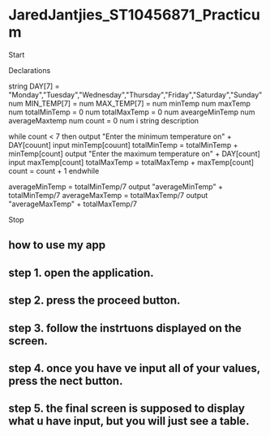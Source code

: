 # JaredJantjies_ST10456871_Practicum

Start

Declarations

string DAY[7] = "Monday","Tuesday","Wednesday","Thursday","Friday","Saturday","Sunday"
num MIN_TEMP[7] = 
num MAX_TEMP[7] =
num minTemp
num maxTemp
num totalMinTemp = 0
num totalMaxTemp = 0
num aveargeMinTemp
num averageMaxtemp
num count = 0
num i
string description

while count < 7 then
output "Enter the minimum temperature on" + DAY[couunt] 
input minTemp[couunt]
totalMinTemp = totalMinTemp + minTemp[count]
output "Enter the maximum temperature on" + DAY[count]
input maxTemp[count]
totalMaxTemp = totalMaxTemp + maxTemp[count]
count = count + 1
endwhile

averageMinTemp = totalMinTemp/7
output "averageMinTemp" + totalMinTemp/7
averageMaxTemp = totalMaxTemp/7
output "averageMaxTemp" + totalMaxTemp/7

Stop

how to use my app
---
step 1. open the application.
---
step 2. press the proceed button.
---
step 3. follow the instrtuons displayed on the screen.
---
step 4. once you have ve input all of your values, press the nect button.
---
step 5. the final screen is supposed to display what u have input, but you will just see a table.
---

